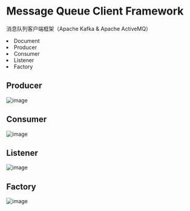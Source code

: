 Message Queue Client Framework
==============================

  消息队列客户端框架（Apache Kafka &amp; Apache ActiveMQ）
  <li>Document</li>
  <li>Producer</li>
  <li>Consumer</li>
  <li>Listener</li>
  <li>Factory</li>
  
## Producer

![image](https://github.com/DarkPhoenixs/messagequeue-framework/blob/master/uml/producer.jpg)

## Consumer

![image](https://github.com/DarkPhoenixs/messagequeue-framework/blob/master/uml/consumer.jpg)

## Listener

![image](https://github.com/DarkPhoenixs/messagequeue-framework/blob/master/uml/listener.jpg)

## Factory

![image](https://github.com/DarkPhoenixs/messagequeue-framework/blob/master/uml/factory.jpg)
